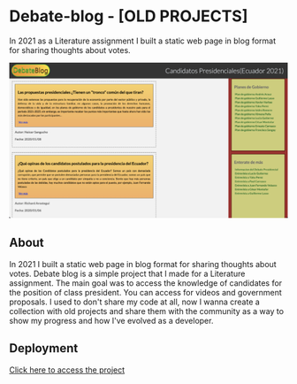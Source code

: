 # Debate-blog - [OLD PROJECTS]
In 2021 as a Literature assignment I built a static web page in blog format for sharing thoughts about votes.

![Debate-blog](./Img/image.png)


## About

In 2021 I built a static web page in blog format for sharing thoughts about votes. Debate blog is a simple project that I made for a Literature assignment. The main goal was to access the knowledge of candidates for the position of class president.
You can access for videos and government proposals.
I used to don't share my code at all, now I wanna create a collection with old projects and share them with the community as a way to show my progress and how I've evolved as a developer.

## Deployment

[Click here to access the project](https://cotbert2.github.io/Debate-blog/)